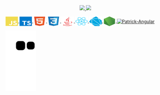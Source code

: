 <div align="center">
  <a href="https://github.com/PatrickBritoK">
  <img height="180em" src="https://github-readme-stats.vercel.app/api?username=PatrickBritoK&show_icons=true&theme=midnight-purple&include_all_commits=true&count_private=true"/>
  <img height="180em" src="https://github-readme-stats.vercel.app/api/top-langs/?username=PatrickBritoK&layout=compact&langs_count=7&theme=midnight-purple"/>
</div>
 <div style="display: inline_block"><br>
  <img align="center" alt="Patrick-Js" height="30" width="40" src="https://raw.githubusercontent.com/devicons/devicon/master/icons/javascript/javascript-plain.svg">
  <img align="center" alt="Patrick-typescript" height="30" width="40" src="https://raw.githubusercontent.com/devicons/devicon/master/icons/typescript/typescript-plain.svg">
  <img align="center" alt="Patrick-HTML" height="30" width="40" src="https://raw.githubusercontent.com/devicons/devicon/master/icons/html5/html5-original.svg">
  <img align="center" alt="Patrick-CSS" height="30" width="40" src="https://raw.githubusercontent.com/devicons/devicon/master/icons/css3/css3-original.svg">
  <img align="center" alt="Patrick-Java" height="30" width="40" src="https://raw.githubusercontent.com/devicons/devicon/master/icons/java/java-plain.svg">
  <img align="center" alt="Patrick-React-original" height="30" width="40" src="https://raw.githubusercontent.com/devicons/devicon/master/icons/react/react-original.svg">
   <img align="center" alt="Patrick-Dart" height="30" width="40" src="https://raw.githubusercontent.com/devicons/devicon/master/icons/dart/dart-plain.svg">
    <img align="center" alt="Patrick-Node" height="30" width="40" src="https://raw.githubusercontent.com/devicons/devicon/master/icons/nodejs/nodejs-original.svg">
    <img align="center" alt="Patrick-Angular" height="30" width="40" src="https://raw.githubusercontent.com/devicons/devicon/master/icons/angularjs/angularjs">

 
  
  


  ![Snake animation](https://github.com/rafaballerini/rafaballerini/blob/output/github-contribution-grid-snake.svg)
